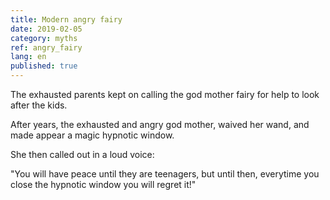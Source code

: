 ```yaml
---
title: Modern angry fairy
date: 2019-02-05
category: myths
ref: angry_fairy
lang: en
published: true
---
```


The exhausted parents kept on calling the god mother fairy for help to look after the kids.

After years, the exhausted and angry god mother, waived her wand, and made appear a magic hypnotic window.

She then called out in a loud voice:

"You will have peace until they are teenagers,
but until then, everytime you close the hypnotic window you will regret it!"
